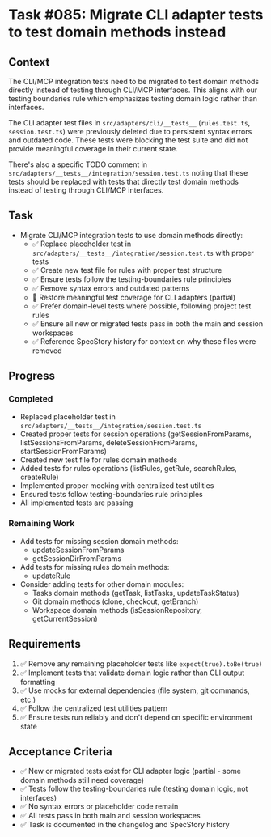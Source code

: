 # Task #085: Migrate CLI adapter tests to test domain methods instead

## Context

The CLI/MCP integration tests need to be migrated to test domain methods directly instead of testing through CLI/MCP interfaces. This aligns with our testing boundaries rule which emphasizes testing domain logic rather than interfaces.

The CLI adapter test files in `src/adapters/cli/__tests__` (`rules.test.ts`, `session.test.ts`) were previously deleted due to persistent syntax errors and outdated code. These tests were blocking the test suite and did not provide meaningful coverage in their current state.

There's also a specific TODO comment in `src/adapters/__tests__/integration/session.test.ts` noting that these tests should be replaced with tests that directly test domain methods instead of testing through CLI/MCP interfaces.

## Task

- Migrate CLI/MCP integration tests to use domain methods directly:
  - ✅ Replace placeholder test in `src/adapters/__tests__/integration/session.test.ts` with proper tests
  - ✅ Create new test file for rules with proper test structure
  - ✅ Ensure tests follow the testing-boundaries rule principles
  - ✅ Remove syntax errors and outdated patterns
  - 🔄 Restore meaningful test coverage for CLI adapters (partial)
  - ✅ Prefer domain-level tests where possible, following project test rules
  - ✅ Ensure all new or migrated tests pass in both the main and session workspaces
  - ✅ Reference SpecStory history for context on why these files were removed

## Progress

### Completed
- Replaced placeholder test in `src/adapters/__tests__/integration/session.test.ts`
- Created proper tests for session operations (getSessionFromParams, listSessionsFromParams, deleteSessionFromParams, startSessionFromParams)
- Created new test file for rules domain methods
- Added tests for rules operations (listRules, getRule, searchRules, createRule)
- Implemented proper mocking with centralized test utilities
- Ensured tests follow testing-boundaries rule principles
- All implemented tests are passing

### Remaining Work
- Add tests for missing session domain methods:
  - updateSessionFromParams
  - getSessionDirFromParams
- Add tests for missing rules domain methods:
  - updateRule
- Consider adding tests for other domain modules:
  - Tasks domain methods (getTask, listTasks, updateTaskStatus)
  - Git domain methods (clone, checkout, getBranch)
  - Workspace domain methods (isSessionRepository, getCurrentSession)

## Requirements

1. ✅ Remove any remaining placeholder tests like `expect(true).toBe(true)`
2. ✅ Implement tests that validate domain logic rather than CLI output formatting
3. ✅ Use mocks for external dependencies (file system, git commands, etc.)
4. ✅ Follow the centralized test utilities pattern
5. ✅ Ensure tests run reliably and don't depend on specific environment state

## Acceptance Criteria

- ✅ New or migrated tests exist for CLI adapter logic (partial - some domain methods still need coverage)
- ✅ Tests follow the testing-boundaries rule (testing domain logic, not interfaces)
- ✅ No syntax errors or placeholder code remain
- ✅ All tests pass in both main and session workspaces
- ✅ Task is documented in the changelog and SpecStory history
